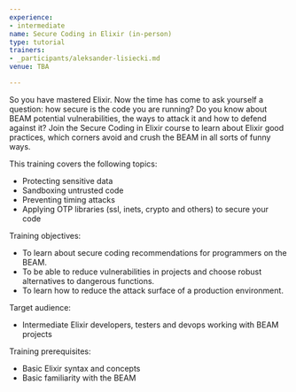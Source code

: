 ```yaml
---
experience:
- intermediate
name: Secure Coding in Elixir (in-person)
type: tutorial
trainers:
- _participants/aleksander-lisiecki.md
venue: TBA

---
```

So you have mastered Elixir. Now the time has come to ask yourself a question: how secure is the code you are running? Do you know about BEAM potential vulnerabilities, the ways to attack it and how to defend against it? Join the Secure Coding in Elixir course to learn about Elixir good practices, which corners avoid and crush the BEAM in all sorts of funny ways.

This training covers the following topics:

* Protecting sensitive data
* Sandboxing untrusted code
* Preventing timing attacks
* Applying OTP libraries (ssl, inets, crypto and others) to secure your code

Training objectives:

* To learn about secure coding recommendations for programmers on the BEAM.
* To be able to reduce vulnerabilities in projects and choose robust alternatives to dangerous functions.
* To learn how to reduce the attack surface of a production environment.

Target audience:

* Intermediate Elixir developers, testers and devops working with BEAM projects

Training prerequisites:

* Basic Elixir syntax and concepts
* Basic familiarity with the BEAM
